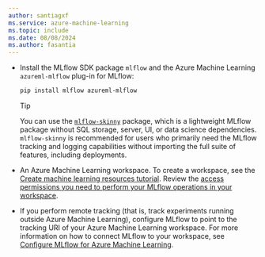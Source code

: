 ```yaml
---
author: santiagxf
ms.service: azure-machine-learning
ms.topic: include
ms.date: 08/08/2024
ms.author: fasantia
---
```


- Install the MLflow SDK package `mlflow` and the Azure Machine Learning `azureml-mlflow` plug-in for MLflow: 

   ```bash
   pip install mlflow azureml-mlflow
   ```
    
   > [!TIP]
   > You can use the [`mlflow-skinny`](https://github.com/mlflow/mlflow/blob/master/README_SKINNY.rst) package, which is a lightweight MLflow package without SQL storage, server, UI, or data science dependencies. `mlflow-skinny` is recommended for users who primarily need the MLflow tracking and logging capabilities without importing the full suite of features, including deployments.

- An Azure Machine Learning workspace. To create a workspace, see the [Create machine learning resources tutorial](../quickstart-create-resources.md). Review the [access permissions you need to perform your MLflow operations in your workspace](../how-to-assign-roles.md#mlflow-operations).

- If you perform remote tracking (that is, track experiments running outside Azure Machine Learning), configure MLflow to point to the tracking URI of your Azure Machine Learning workspace. For more information on how to connect MLflow to your workspace, see [Configure MLflow for Azure Machine Learning](../how-to-use-mlflow-configure-tracking.md).
